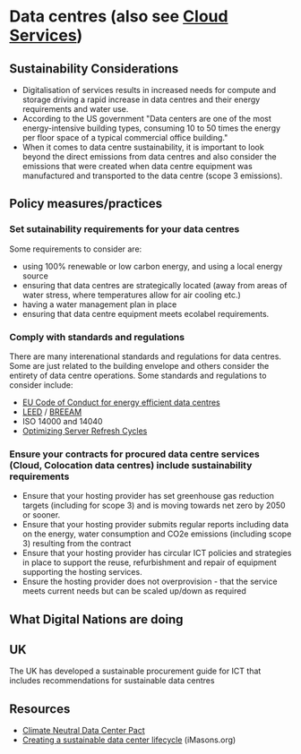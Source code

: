 # Data centres (also see [Cloud Services](cloud-services.md))
## Sustainability Considerations
- Digitalisation of services results in increased needs for compute and storage driving a rapid increase in data centres and their energy requirements and water use.
- According to the US government "Data centers are one of the most energy-intensive building types, consuming 10 to 50 times the energy per floor space of a typical commercial office building."
- When it comes to data centre sustainability, it is important to look beyond the direct emissions from data centres and also consider the emissions that were created when data centre equipment was manufactured and transported to the data centre (scope 3 emissions).

## Policy measures/practices

### Set sutainability requirements for your data centres
Some requirements to consider are:
- using 100% renewable or low carbon energy, and using a local energy source
- ensuring that data centres are strategically located (away from areas of water stress, where temperatures allow for air cooling etc.) 
- having a water management plan in place
- ensuring that data centre equipment meets ecolabel requirements.

### Comply with standards and regulations
There are many interenational standards and regulations for data centres. Some are just related to the building envelope and others consider the entirety of data centre operations. Some standards and regulations to consider include:
- [EU Code of Conduct for energy efficient data centres](https://e3p.jrc.ec.europa.eu/communities/data-centres-code-conduct)
- [LEED](https://www.usgbc.org/leed) / [BREEAM](https://bregroup.com/products/breeam/)
- ISO 14000 and 14040
- [Optimizing Server Refresh Cycles](https://ieeexplore.ieee.org/document/8263130)

### Ensure your contracts for procured data centre services (Cloud, Colocation data centres) include sustainability requirements
- Ensure that your hosting provider has set greenhouse gas reduction targets (including for scope 3) and is moving towards net zero by 2050 or sooner.
- Ensure that your hosting provider submits regular reports including data on the energy, water consumption and CO2e emissions (including scope 3) resulting from the contract
- Ensure that your hosting provider has circular ICT policies and strategies in place to support the reuse, refurbishment and repair of equipment supporting the hosting services.
- Ensure the hosting provider does not overprovision - that the service meets current needs but can be scaled up/down as required
  
## What Digital Nations are doing
## UK
The UK has developed a sustainable procurement guide for ICT that includes recommendations for sustainable data centres

## Resources
- [Climate Neutral Data Center Pact](https://www.climateneutraldatacentre.net/)
- [Creating a sustainable data center lifecycle](https://imasons.org/wp-content/uploads/2023/04/iMasons_Sustainability_Framework_042023-.pdf) (iMasons.org)

